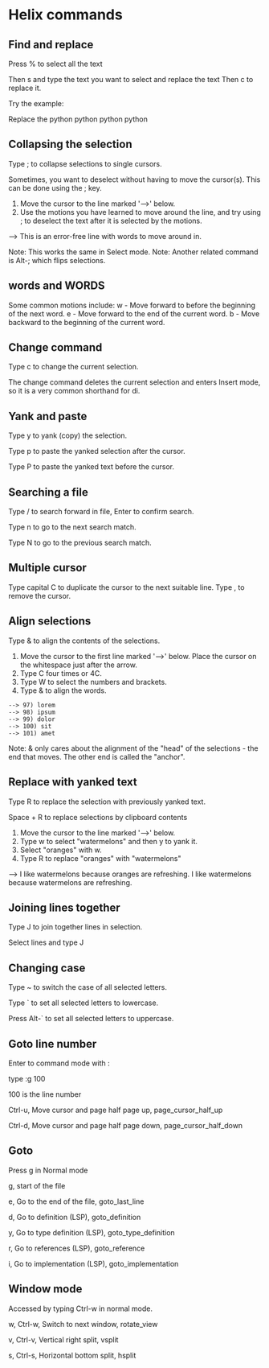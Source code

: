 # Helix commands

## Find and replace

Press % to select all the text

Then s and type the text you want to select and replace the text
Then c to replace it.

Try the example:

Replace the python python python python

## Collapsing the selection

 Type ; to collapse selections to single cursors.

 Sometimes, you want to deselect without having to move the
 cursor(s). This can be done using the ; key.

 1. Move the cursor to the line marked '-->' below.
 2. Use the motions you have learned to move around the line,
    and try using ; to deselect the text after it is selected
    by the motions.

 --> This is an error-free line with words to move around in.

 Note: This works the same in Select mode.
 Note: Another related command is Alt-; which flips selections.

## words and WORDS

Some common motions include:
   w - Move forward to before the beginning of the next word.
   e - Move forward to the end of the current word.
   b - Move backward to the beginning of the current word.

## Change command

 Type c to change the current selection.

 The change command deletes the current selection and enters
 Insert mode, so it is a very common shorthand for di.

## Yank and paste
Type y to yank (copy) the selection.

Type p to paste the yanked selection after the cursor.

Type P to paste the yanked text before the cursor.

## Searching a file

Type / to search forward in file, Enter to confirm search.

Type n to go to the next search match.

Type N to go to the previous search match.

## Multiple cursor

Type capital C to duplicate the cursor to the next suitable line.
Type , to remove the cursor. 

## Align selections

Type & to align the contents of the selections.

 1. Move the cursor to the first line marked '-->' below. Place
    the cursor on the whitespace just after the arrow.
 2. Type C four times or 4C.
 3. Type W to select the numbers and brackets.
 4. Type & to align the words.

```
--> 97) lorem
--> 98) ipsum
--> 99) dolor
--> 100) sit
--> 101) amet
```
 Note: & only cares about the alignment of the "head" of the
       selections - the end that moves. The other end is called
       the "anchor".

## Replace with yanked text

Type R to replace the selection with previously yanked text.

Space + R to replace selections by clipboard contents

 1. Move the cursor to the line marked '-->' below.
 2. Type w to select "watermelons" and then y to yank it.
 3. Select "oranges" with w.
 4. Type R to replace "oranges" with "watermelons"


 --> I like watermelons because oranges are refreshing.
     I like watermelons because watermelons are refreshing.

## Joining lines together

Type J to join together lines in selection.

Select lines and type J

## Changing case

Type ~ to switch the case of all selected letters.

Type \` to set all selected letters to lowercase.

Press Alt-\` to set all selected letters to uppercase.

## Goto line number

Enter to command mode with :

type :g 100

100 is the line number

Ctrl-u,	Move cursor and page half page up,	page_cursor_half_up

Ctrl-d,	Move cursor and page half page down,	page_cursor_half_down

## Goto

Press g in Normal mode

g, start of the file

e,	Go to the end of the file,	goto_last_line

d,	Go to definition (LSP),	goto_definition

y,	Go to type definition (LSP),	goto_type_definition

r,	Go to references (LSP),	goto_reference

i,	Go to implementation (LSP),	goto_implementation


## Window mode

Accessed by typing Ctrl-w in normal mode.


w, Ctrl-w, Switch to next window,	rotate_view

v, Ctrl-v,	Vertical right split,	vsplit

s, Ctrl-s,	Horizontal bottom split,	hsplit





